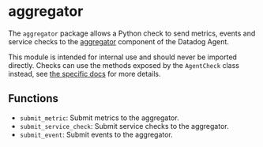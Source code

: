 # aggregator

The `aggregator` package allows a Python check to send metrics, events and service
checks to the [aggregator](/pkg/aggregator) component of the Datadog Agent.

This module is intended for internal use and should never be imported directly.
Checks can use the methods exposed by the `AgentCheck` class instead, see
[the specific docs](check_api.md) for more details.

## Functions

- `submit_metric`: Submit metrics to the aggregator.
- `submit_service_check`: Submit service checks to the aggregator.
- `submit_event`: Submit events to the aggregator.
